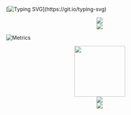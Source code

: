 

<!--
**kyostarsunson/kyostarsunson** is a ✨ _special_ ✨ repository because its `README.md` (this file) appears on your GitHub profile.


Here are some ideas to get you started:

- 🔭 I’m currently working on ...
- 🌱 I’m currently learning ...
- 👯 I’m looking to collaborate on ...
- 🤔 I’m looking for help with ...
- 💬 Ask me about ...
- 📫 How to reach me: ...
- 😄 Pronouns: ...
- ⚡ Fun fact: ...
-->

 
[![Typing SVG](https://readme-typing-svg.herokuapp.com?font=Fira+Code&pause=1000&color=0AD42A&random=false&width=444&lines=Hi+there+Welcome+to+Song+(Songlie)+Xu's+Github.)](https://git.io/typing-svg)

<div align="center">
    <img  src="https://github-readme-streak-stats.herokuapp.com/?user=Achuan-2" />
</div>

<div align="center">
    <img src="https://activity-graph.herokuapp.com/graph?username=Achuan-2&theme=minimal" />
</div>

![Metrics](https://metrics.lecoq.io/https://github.com/kyostarsunson?template=classic&isocalendar=1&base=header%2C%20activity%2C%20community%2C%20repositories%2C%20metadata&base.indepth=false&base.hireable=false&base.skip=false&isocalendar=false&isocalendar.duration=full-year&config.timezone=America%2FEdmonton)


<div align="center"> <img height="137px" src="https://github-readme-stats.vercel.app/api?username=sun0225SUN&hide_title=true&hide_border=true&show_icons=trueline_height=21&text_color=000&icon_color=000&bg_color=0,ea6161,ffc64d,fffc4d,52fa5a&theme=graywhite" /> </div>
<div align="center"> <img src="https://github-readme-stats.vercel.app/api/top-langs/?username=sun0225SUN&hide_title=true&hide_border=true&layout=compact&langs_count=6&text_color=000&icon_color=fff&bg_color=0,52fa5a,4dfcff,c64dff&theme=graywhite" /> </div>

<div align="center"> <img src="https://activity-graph.herokuapp.com/graph?username=sun0225SUN&theme=xcode" /> </div>


